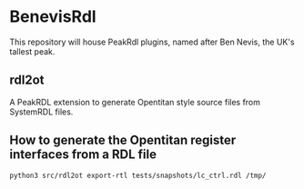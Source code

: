 # BenevisRdl
This repository will house PeakRdl plugins, named after Ben Nevis, the UK's tallest peak.

## rdl2ot
A PeakRDL extension to generate Opentitan style source files from SystemRDL files.


## How to generate the Opentitan register interfaces from a RDL file
```sh
python3 src/rdl2ot export-rtl tests/snapshots/lc_ctrl.rdl /tmp/
```
